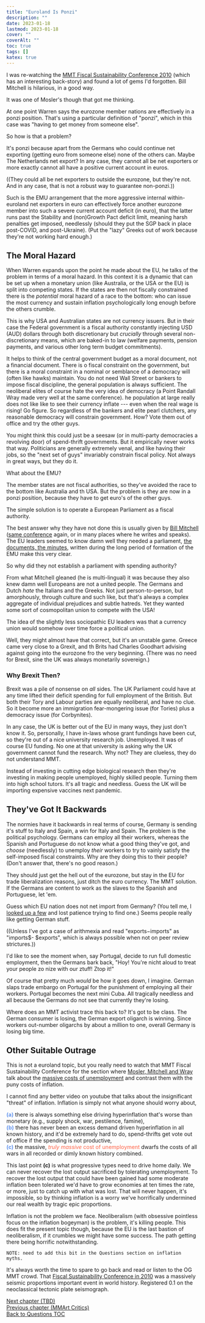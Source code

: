 ```yaml
---
title: "Euroland Is Ponzi"
description: ""
date: 2023-01-18
lastmod: 2023-01-18
cover: ""
coverAlt: ""
toc: true
tags: []
katex: true
---
```


I was re-watching the [MMT Fiscal Sustainability Conference 2010](https://www.youtube.com/playlist?list=PLKvPLZsgEcXSbdqMUTc-4usIO-9f0xBlc) 
(which has an interesting back-story) and found a lot of gems I'd forgotten. Bill Mitchell is hilarious, in a good way.

It was one of Mosler's though that got me thinking.

At one point Warren says the eurozone member nations are effectively in a ponzi position. 
That's using a particular definition of "ponzi", which in this case was "having to get 
money from someone else". 

So how is that a problem?

It's ponzi because apart from the Germans who could continue net exporting (getting euro 
from someone else) none of the others can. Maybe The Netherlands net export? In any case, 
they cannot all be net exporters or more exactly cannot all have a positive current 
account in euros.

((They could all be net exporters to outside the eurozone, but they're not. And in any 
case, that is not a robust way to guarantee non-ponzi.))

Such is the EMU arrangement that the more aggressive internal within-euroland net 
exporters in euro can effectively force another eurozone member into such a severe 
current account deficit (in euro), that the latter runs past the Stability and 
(non)Growth Pact deficit limit, meaning harsh penalties get imposed, needlessly
(should they put the SGP back in place post-COVID, and post-Ukraine). (Put the "lazy" 
Greeks out of work because they're not working hard enough.)

## The Moral Hazard

When Warren expands upon the point he made about the EU, he talks of the problem in 
terms of a moral hazard. In this context it is a dynamic that can be set up when a 
monetary union (like Australia, or the USA or the EU) is split into competing states. 
If the states are then not fiscally constrained there is the *potential* moral hazard 
of a race to the bottom: who can issue the most currency and sustain inflation 
psychologically long enough before the others crumble.

This is why USA and Australian states are not currency issuers. But in their case the 
Federal government is a fiscal authority constantly injecting USD (AUD) dollars through 
both discretionary but *crucially* through several non-discretionary means, which are 
baked-in to law (welfare payments, pension payments, and various other long term 
budget commitments).

It helps to think of the central government budget as a moral document, not a 
financial document. There is o fiscal constraint on the government, but there is a 
moral constraint in a nominal or semblance of a democracy will (often like hawks) 
maintain. You do not need Wall Street or bankers to impose fiscal discipline, the 
general population is always sufficient. The neoliberal elites of course hate the 
very idea of democracy (a Point Randall Wray made very well at the same conference).
he population at large really does not like like to see their currency inflate --- 
even when the real wage is rising! Go figure. So regardless of the bankers and elite 
pearl clutchers, any reasonable democracy will constrain government. How? Vote them 
out of office and try the other guys.

You might think this could just be a seesaw (or in multi-party democracies a revolving 
door) of spend-thrift governments. But it empirically never works that way. 
Politicians are generally extremely venal, and like having their jobs, so the "next 
set of guys" invariably constrain fiscal policy. Not always in great ways, but they 
do it.

What about the EMU?

The member states are not fiscal authorities, so they've avoided the race to the 
bottom like Australia and th USA. But the problem is they are now in a ponzi 
position, because they have to get euro's of the other guys.

The simple solution is to operate a European Parliament as a fiscal authority.

The best answer why they have not done this is usually given by 
[Bill Mitchell](https://youtu.be/cryXJd_6Ufg?t=343) 
([same conference](https://youtu.be/cryXJd_6Ufg?t=343) again, or in many places 
where he writes and speaks). The EU leaders seemed to know damn well they needed 
a parliament, 
[the documents, the minutes](https://www.cvce.eu/en/education/unit-content/-/unit/02bb76df-d066-4c08-a58a-d4686a3e68ff/021072be-929c-4ca0-ad76-32760b5dc2ff), 
written during the long period of formation of the EMU make this very clear.

So why did they not establish a parliament with spending authority?

From what Mitchell gleaned (he is multi-lingual) it was because they also knew damn 
well Europeans are not a united people. The Germans and Dutch *hate* the Italians and 
the Greeks. Not just person-to-person, but amorphously, through culture and such 
like, but that's always a complex  aggregate of individual prejudices and subtle 
hatreds. Yet they wanted some sort of cosmopolitan union to compete with the USA!

The idea of the slightly less sociopathic EU leaders was that a currency union 
would somehow over time force a political union.

Well, they might almost have that correct, but it's an unstable game. Greece came 
very close to a Grexit, and th Brits had Charles Goodhart advising against going into 
the eurozone fro the very beginning. (There was no need for Brexit, sine the UK was 
always monetarily sovereign.)



### Why Brexit Then?

Brexit was a pile of nonsense on *all* sides. The UK Parliament could have at any time 
lifted their deficit spending for full employment of the British. But both their Tory 
and Labour parties are equally neoliberal, and have no clue. So it become more an 
immigration fear-mongering issue (for Tories) plus a democracy issue (for Corbynites).

In any case, the UK is better out of the EU in many ways, they just don't know it. 
So, personally, I have in-laws whose grant fundings have been cut, so they're out of 
a nice university research job. Unemployed. It was of course EU funding. No one at 
that university is asking why the UK government cannot fund the research. Why not? 
They are clueless, they do not understand MMT.

Instead of investing in cutting edge biological research then they're investing in 
making people unemployed, highly skilled people. Turning them into high school 
tutors. It's all tragic and needless. Guess the UK will be importing expensive 
vaccines next pandemic.


## They've Got It Backwards

The normies have it backwards in real terms of course, Germany is sending it's stuff to 
Italy and Spain, a win for Italy and Spain. The problem is the political psychology. 
Germans can employ all their workers, whereas the Spanish and Portuguese do not know 
what a good thing they've got, and *choose* (needlessly) to unemploy *their* workers to 
try to vainly satisfy the self-imposed fiscal constraints. Why are they doing this to 
their people? (Don't answer that, there's no good reason.)

They should just get the hell out of the eurozone, but stay in the EU for trade 
liberalization reasons, just ditch the euro currency. The MMT solution.
If the Germans are content to work as the slaves to the Spanish and Portuguese, let 'em.

Guess which EU nation does not net import from Germany? (You tell me, I 
[looked up a few](https://wits.worldbank.org/CountryProfile/en/Country/DEU/Year/LTST/TradeFlow/EXPIMP) and lost patience trying to find one.) Seems people really like 
getting German stuff.

((Unless I've got a case of arithmexia and read "exports$-$imports" as "imports$-
$exports", which is always possible when not on peer review strictures.))

I'd like to see the moment when, say Portugal, decide to run full domestic employment, 
then the Germans bark back, "Hoy! You're nicht aloud to treat your people zo nize with 
our ztuff! Ztop it!"

Of course that pretty much *would* be how it goes down, I imagine. German slaps trade 
embargo on Portugal for the punishment of employing all their workers.
Portugal becomes the next mini Cuba. All tragically needless and all because the 
Germans do not see that currently they're losing.

Where does an MMT activist trace this back to? It's got to be class. The German consumer 
is losing, the German export oligarch is winning. Since workers out-number oligarchs 
by about a million to one, overall Germany is losing big time.


## Other Suitable Outrage

This is not a euroland topic, but you really need to watch that 
MMT Fiscal Sustainability Conference for the section where 
[Mosler, Mitchell and Wray](https://youtu.be/hTWEFKH144M?t=1827) 
talk about the [massive costs of unemployment](https://youtu.be/hTWEFKH144M?t=1827) 
and contrast them with the puny costs of inflation.

I cannot find any better video on youtube that talks about the insignificant "threat" 
of inflation. Inflation is simply not what anyone should worry about, 

<font style="color: cornflowerblue">**(a)**</font> there is always something else driving hyperinflation that's worse than monetary 
(e.g., supply shock, war, pestilence, famine),   
<font style="color: cornflowerblue">**(b)**</font> there has never been an excess demand driven hyperinflation in all known history, and it'd be extremely hard to do, spend-thrifts get vote out of office if the spending is not productive,  
<font style="color: cornflowerblue">**(c)**</font> the massive,
<font style="color:tomato">*truly massive* cost of unemployment</font> dwarfs the costs of all wars in all recorded or dimly known history combined.
  
This last point **(c)** is what progressive types need to drive home daily. We can 
never recover the lost output sacrificed by tolerating unemployment. To recover the 
lost output that could have been gained had some moderate inflation been tolerated 
we'd have to grow economies at ten times the rate, or more, just to catch up with 
what was lost. That will never happen, it's impossible, so by thinking inflation is a 
worry we've horrifically undermined our real wealth by tragic epic proportions.

Inflation is not the problem we face. Neoliberalism (with obsessive pointless focus 
on the inflation bogeyman) is the problem, it's killing people. This does fit the 
present topic though, because the EU is the last bastion of neoliberalism, if it 
crumbles we might have some success. The path getting there being horrific 
notwithstanding.
  
 ```
 NOTE: need to add this bit in the Questions section on inflation myths.
```

It's always worth the time to spare to go back and read or listen to the OG MMT crowd.
That [Fiscal Sustainability Conference in 2010](https://www.youtube.com/playlist?list=PLKvPLZsgEcXSbdqMUTc-4usIO-9f0xBlc) 
was a massively seismic proportions 
important event in world history. Registered $0.1$ on the neoclassical tectonic plate 
seismograph.


[Next chapter (TBD)](./)  
[Previous chapter (MMArt Critics)](../18_mmtreviews)  
[Back to Questions TOC](../)
